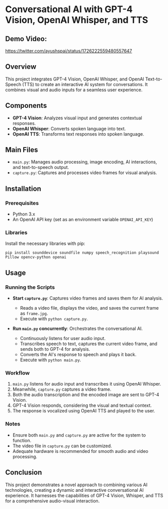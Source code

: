 

# Conversational AI with GPT-4 Vision, OpenAI Whisper, and TTS

## Demo Video: 
https://twitter.com/ayushspai/status/1726222559480557647

## Overview
This project integrates GPT-4 Vision, OpenAI Whisper, and OpenAI Text-to-Speech (TTS) to create an interactive AI system for conversations. It combines visual and audio inputs for a seamless user experience.

## Components
- **GPT-4 Vision**: Analyzes visual input and generates contextual responses.
- **OpenAI Whisper**: Converts spoken language into text.
- **OpenAI TTS**: Transforms text responses into spoken language.

## Main Files
- `main.py`: Manages audio processing, image encoding, AI interactions, and text-to-speech output.
- `capture.py`: Captures and processes video frames for visual analysis.

## Installation

### Prerequisites
- Python 3.x
- An OpenAI API key (set as an environment variable `OPENAI_API_KEY`)

### Libraries
Install the necessary libraries with pip:
```
pip install sounddevice soundfile numpy speech_recognition playsound Pillow opencv-python openai
```

## Usage

### Running the Scripts
- **Start `capture.py`**: Captures video frames and saves them for AI analysis.
  - Reads a video file, displays the video, and saves the current frame as `frame.jpg`.
  - Execute with `python capture.py`.

- **Run `main.py` concurrently**: Orchestrates the conversational AI.
  - Continuously listens for user audio input.
  - Transcribes speech to text, captures the current video frame, and sends both to GPT-4 for analysis.
  - Converts the AI's response to speech and plays it back.
  - Execute with `python main.py`.

### Workflow
1. `main.py` listens for audio input and transcribes it using OpenAI Whisper.
2. Meanwhile, `capture.py` captures a video frame.
3. Both the audio transcription and the encoded image are sent to GPT-4 Vision.
4. GPT-4 Vision responds, considering the visual and textual context.
5. The response is vocalized using OpenAI TTS and played to the user.

### Notes
- Ensure both `main.py` and `capture.py` are active for the system to function.
- The video file in `capture.py` can be customized.
- Adequate hardware is recommended for smooth audio and video processing.

## Conclusion
This project demonstrates a novel approach to combining various AI technologies, creating a dynamic and interactive conversational AI experience. It harnesses the capabilities of GPT-4 Vision, Whisper, and TTS for a comprehensive audio-visual interaction.

